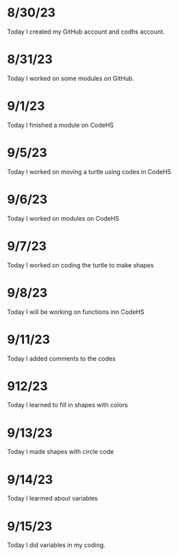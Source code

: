 # 8/30/23

Today I created my GitHub account and codhs account.

# 8/31/23

Today I worked on some modules on GitHub.

# 9/1/23

Today I finished a module on CodeHS

# 9/5/23

Today I worked on moving a turtle using codes in CodeHS

# 9/6/23

Today I worked on modules on CodeHS

# 9/7/23

Today I worked on coding the turtle to make shapes

# 9/8/23

Today I will be working on functions inn CodeHS

# 9/11/23

Today I added comments to the codes

# 912/23

Today I learned to fill in shapes with colors

# 9/13/23

Today I made shapes with circle code

# 9/14/23

Today I learmed about variables

# 9/15/23

Today I did variables in my coding.




